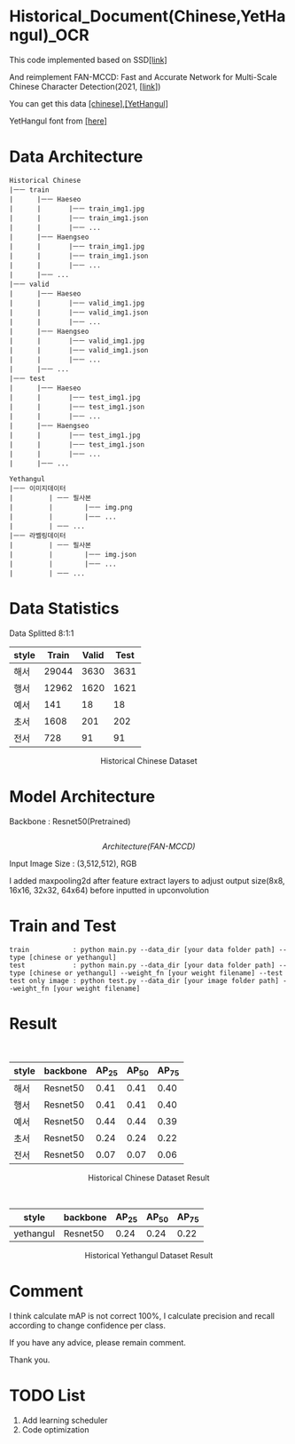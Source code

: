 # Historical_Document(Chinese,YetHangul)_OCR

This code implemented based on SSD<a href=https://github.com/NVIDIA/DeepLearningExamples/tree/c5a2c85efc85864474c8687be3f141074785a42f/PyTorch/Detection/SSD>[link]</a>

And reimplement FAN-MCCD: Fast and Accurate Network for Multi-Scale Chinese Character Detection(2021, [<a href=https://www.ncbi.nlm.nih.gov/pmc/articles/PMC8586960/#sec3dot5-sensors-21-07289>link</a>])

You can get this data <a href=https://aihub.or.kr/aidata/30753>[chinese]</a>,<a href='https://aihub.or.kr/aihubdata/data/view.do?currMenu=115&topMenu=100&aihubDataSe=realm&dataSetSn=504'>[YetHangul]</a> 

YetHangul font from <a href=https://hangeul.naver.com/2014/archaicword>[here]</a>

# Data Architecture
```
Historical Chinese
|ㅡㅡ train
|      |ㅡㅡ Haeseo
|      |       |ㅡㅡ train_img1.jpg
|      |       |ㅡㅡ train_img1.json
|      |       |ㅡㅡ ...
|      |ㅡㅡ Haengseo
|      |       |ㅡㅡ train_img1.jpg
|      |       |ㅡㅡ train_img1.json
|      |       |ㅡㅡ ...
|      |ㅡㅡ ...
|ㅡㅡ valid
|      |ㅡㅡ Haeseo
|      |       |ㅡㅡ valid_img1.jpg
|      |       |ㅡㅡ valid_img1.json
|      |       |ㅡㅡ ...
|      |ㅡㅡ Haengseo
|      |       |ㅡㅡ valid_img1.jpg
|      |       |ㅡㅡ valid_img1.json
|      |       |ㅡㅡ ...
|      |ㅡㅡ ...
|ㅡㅡ test
|      |ㅡㅡ Haeseo
|      |       |ㅡㅡ test_img1.jpg
|      |       |ㅡㅡ test_img1.json
|      |       |ㅡㅡ ...
|      |ㅡㅡ Haengseo
|      |       |ㅡㅡ test_img1.jpg
|      |       |ㅡㅡ test_img1.json
|      |       |ㅡㅡ ...
|      |ㅡㅡ ...

Yethangul
|ㅡㅡ 이미지데이터
|         | ㅡㅡ 필사본
|         |        |ㅡㅡ img.png
|         |        |ㅡㅡ ...
|         | ㅡㅡ ...
|ㅡㅡ 라벨링데이터
|         | ㅡㅡ 필사본
|         |        |ㅡㅡ img.json
|         |        |ㅡㅡ ...
|         | ㅡㅡ ...
```

# Data Statistics

Data Splitted 8:1:1

<div align='center'>
  
|style|Train|Valid|Test|
|---|---|---|---|
|해서|29044|3630|3631|
|행서|12962|1620|1621|
|예서|141|18|18|
|초서|1608|201|202|
|전서|728|91|91|

Historical Chinese Dataset
</div>

# Model Architecture

Backbone : Resnet50(Pretrained)

<p align='center'>
  <img src='https://www.ncbi.nlm.nih.gov/pmc/articles/PMC8586960/bin/sensors-21-07289-g003.jpg' alt>
</p>
<p align='center'>
  <em>Architecture(FAN-MCCD)</em>
</p>

Input Image Size : (3,512,512), RGB

I added maxpooling2d after feature extract layers to adjust output size(8x8, 16x16, 32x32, 64x64) before inputted in upconvolution

# Train and Test
```
train           : python main.py --data_dir [your data folder path] --type [chinese or yethangul]
test            : python main.py --data_dir [your data folder path] --type [chinese or yethangul] --weight_fn [your weight filename] --test 
test only image : python test.py --data_dir [your image folder path] --weight_fn [your weight filename]
```

# Result


<p align='center'>
  <img src='figures/chinese_sample1.jpg' alt>
  <img src='figures/chinese_sample2.jpg' alt>
</p>

<div align="center">

|style|backbone|AP<sub>25</sub>|AP<sub>50</sub>|AP<sub>75</sub>|
|---|---|---|---|---|
|해서|Resnet50|0.41|0.41|0.40|
|행서|Resnet50|0.41|0.41|0.40|
|예서|Resnet50|0.44|0.44|0.39|
|초서|Resnet50|0.24|0.24|0.22|
|전서|Resnet50|0.07|0.07|0.06|

Historical Chinese Dataset Result

</div>
  
<p align='center'>
  <img src='figures/yethangul_sample1.png' alt>
  <img src='figures/yethangul_sample2.png' alt>
</p>
  
<div align="center">
  
|style|backbone|AP<sub>25</sub>|AP<sub>50</sub>|AP<sub>75</sub>|
|---|---|---|---|---|
|yethangul|Resnet50|0.24|0.24|0.22|

Historical Yethangul Dataset Result

</div>

# Comment

I think calculate mAP is not correct 100%, I calculate precision and recall according to change confidence per class.

If you have any advice, please remain comment.

Thank you.

# TODO List
 
1. Add learning scheduler   
2. Code optimization   
